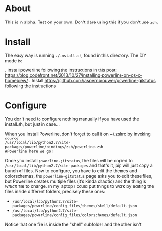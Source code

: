 # About

This is in alpha. Test on your own. Don't dare using this if you don't use <code>zsh</code>.

# Install

The easy way is running <code>./install.sh</code>, found in this directory. The DIY mode is:

. Install powerline following the instructions in this post: https://blog.codefront.net/2013/10/27/installing-powerline-on-os-x-homebrew/
. Install https://github.com/jaspernbrouwer/powerline-gitstatus following the instructions

# Configure

You don't need to configure nothing manually if you have used the install.sh, but just in case...

When you install Powerline, don't forget to call it on ~/.zshrc by invoking <code>source /usr/local/lib/python2.7/site-packages/powerline/bindings/zsh/powerline.zsh #Powerline here we go!</code>

Once you install <code>powerline-gitstatus</code>, the files will be copied to <code>/usr/local/lib/python2.7/site-packages</code> and that's it, pip will just copy a bunch of files. Now to configure, you have to edit the themes and colorschemas, the <code>powerline-gitstatus</code> page asks you to edit these files, but Powerline creates multiple files (it's kinda chaotic) and the thing is *which* file to change. In my laptop I could put things to work by editing the files inside different folders, precisely these ones:  

- <code>/usr/local/lib/python2.7/site-packages/powerline/config_files/themes/shell/default.json</code>
- <code>/usr/local/lib/python2.7/site-packages/powerline/config_files/colorschemes/default.json</code>

Notice that one file is inside the "shell" subfolder and the other isn't.
